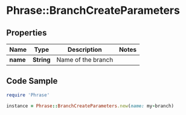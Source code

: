# Phrase::BranchCreateParameters

## Properties

Name | Type | Description | Notes
------------ | ------------- | ------------- | -------------
**name** | **String** | Name of the branch | 

## Code Sample

```ruby
require 'Phrase'

instance = Phrase::BranchCreateParameters.new(name: my-branch)
```



